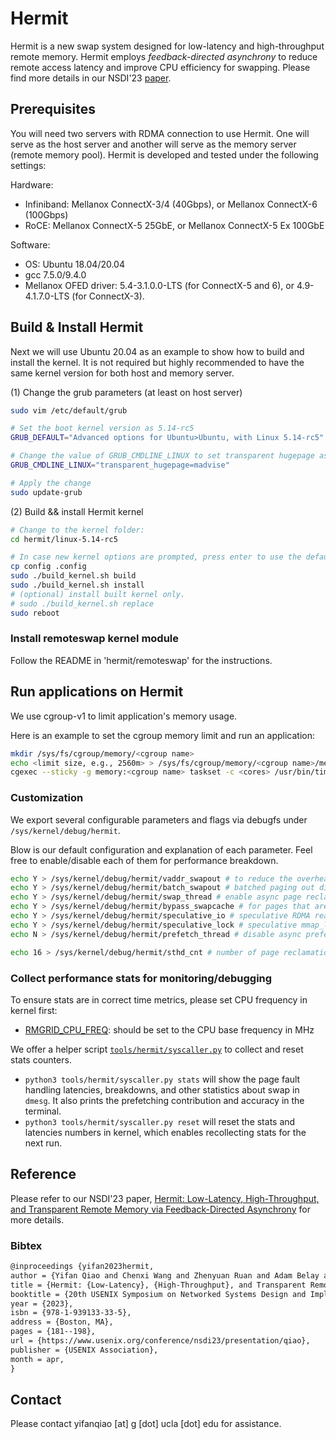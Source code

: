 # Hermit
Hermit is a new swap system designed for low-latency and high-throughput remote memory. Hermit employs *feedback-directed asynchrony* to reduce remote access latency and improve CPU efficiency for swapping. Please find more details in our NSDI'23 [paper](https://www.usenix.org/conference/nsdi23/presentation/qiao).

## Prerequisites
You will need two servers with RDMA connection to use Hermit. One will serve as the host server and another will serve as the memory server (remote memory pool). Hermit is developed and tested under the following settings:

Hardware:
* Infiniband: Mellanox ConnectX-3/4 (40Gbps), or Mellanox ConnectX-6 (100Gbps)
* RoCE: Mellanox ConnectX-5 25GbE, or Mellanox ConnectX-5 Ex 100GbE

Software:
* OS: Ubuntu 18.04/20.04
* gcc 7.5.0/9.4.0
* Mellanox OFED driver: 5.4-3.1.0.0-LTS (for ConnectX-5 and 6), or 4.9-4.1.7.0-LTS (for ConnectX-3).

## Build & Install Hermit
Next we will use Ubuntu 20.04 as an example to show how to build and install the kernel. It is not required but highly recommended to have the same kernel version for both host and memory server.

(1) Change the grub parameters (at least on host server)
```bash
sudo vim /etc/default/grub

# Set the boot kernel version as 5.14-rc5
GRUB_DEFAULT="Advanced options for Ubuntu>Ubuntu, with Linux 5.14-rc5"

# Change the value of GRUB_CMDLINE_LINUX to set transparent hugepage as madvise:
GRUB_CMDLINE_LINUX="transparent_hugepage=madvise"

# Apply the change
sudo update-grub
```

(2) Build && install Hermit kernel
```bash
# Change to the kernel folder:
cd hermit/linux-5.14-rc5

# In case new kernel options are prompted, press enter to use the default options.
cp config .config
sudo ./build_kernel.sh build
sudo ./build_kernel.sh install
# (optional) install built kernel only.
# sudo ./build_kernel.sh replace
sudo reboot
```

### Install remoteswap kernel module
Follow the README in 'hermit/remoteswap' for the instructions.

## Run applications on Hermit
We use cgroup-v1 to limit application's memory usage.

Here is an example to set the cgroup memory limit and run an application:
```bash
mkdir /sys/fs/cgroup/memory/<cgroup name>
echo <limit size, e.g., 2560m> > /sys/fs/cgroup/memory/<cgroup name>/memory.limit_in_bytes
cgexec --sticky -g memory:<cgroup name> taskset -c <cores> /usr/bin/time -v <command>
```

### Customization
We export several configurable parameters and flags via debugfs under `/sys/kernel/debug/hermit`.

Blow is our default configuration and explanation of each parameter. Feel free to enable/disable each of them for performance breakdown.
```bash
echo Y > /sys/kernel/debug/hermit/vaddr_swapout # to reduce the overhead of reverse mapping. We record a PA->VA mapping manually for now
echo Y > /sys/kernel/debug/hermit/batch_swapout # batched paging out dirty pages in the page reclamation
echo Y > /sys/kernel/debug/hermit/swap_thread # enable async page reclamation (swap-out)
echo Y > /sys/kernel/debug/hermit/bypass_swapcache # for pages that are not shared by multiple PTEs, we can skip adding it into the swap cache and map it directly to the faulting PTE
echo Y > /sys/kernel/debug/hermit/speculative_io # speculative RDMA read
echo Y > /sys/kernel/debug/hermit/speculative_lock # speculative mmap_lock. Mostly useful for java applications
echo N > /sys/kernel/debug/hermit/prefetch_thread # disable async prefetching for now

echo 16 > /sys/kernel/debug/hermit/sthd_cnt # number of page reclamation threads. The default cores these threads run on are set in the kernel (https://github.com/ivanium/linux-5.14-rc5/blob/separate-swapout-codepath/mm/hermit.c#L114)
```

### Collect performance stats for monitoring/debugging
To ensure stats are in correct time metrics, please set CPU frequency in kernel first:
* [RMGRID_CPU_FREQ](linux-5.14-rc5/include/linux/adc_macros.h#L9): should be set to the CPU base frequency in MHz

We offer a helper script [`tools/hermit/syscaller.py`](linux-5.14-rc5/tools/hermit/syscaller.py) to collect and reset stats counters.
* `python3 tools/hermit/syscaller.py stats` will show the page fault handling latencies, breakdowns, and other statistics about swap in `dmesg`. It also prints the prefetching contribution and accuracy in the terminal.
* `python3 tools/hermit/syscaller.py reset` will reset the stats and latencies numbers in kernel, which enables recollecting stats for the next run.

## Reference
Please refer to our NSDI'23 paper, [Hermit: Low-Latency, High-Throughput, and Transparent Remote Memory via Feedback-Directed Asynchrony](https://www.usenix.org/conference/nsdi23/presentation/qiao) for more details.
### Bibtex
```txt
@inproceedings {yifan2023hermit,
author = {Yifan Qiao and Chenxi Wang and Zhenyuan Ruan and Adam Belay and Qingda Lu and Yiying Zhang and Miryung Kim and Guoqing Harry Xu},
title = {Hermit: {Low-Latency}, {High-Throughput}, and Transparent Remote Memory via {Feedback-Directed} Asynchrony},
booktitle = {20th USENIX Symposium on Networked Systems Design and Implementation (NSDI 23)},
year = {2023},
isbn = {978-1-939133-33-5},
address = {Boston, MA},
pages = {181--198},
url = {https://www.usenix.org/conference/nsdi23/presentation/qiao},
publisher = {USENIX Association},
month = apr,
}
```

## Contact
Please contact yifanqiao [at] g [dot] ucla [dot] edu for assistance.